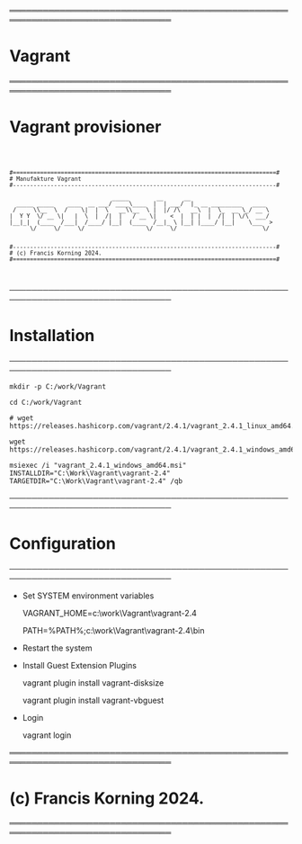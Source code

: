 ═══════════════════════════════════════════════════════════════════════════════
# Vagrant
═══════════════════════════════════════════════════════════════════════════════

# Vagrant provisioner

	
<code> 

	#=============================================================================#
	# Manufakture Vagrant
	#-----------------------------------------------------------------------------#

                                  _____        __      __                        
      _____ _____    ____  __ ___/ ____\____  |  | ___/  |_ __ _________   ____  
     /     \\__  \  /    \|  |  \   __\\__  \ |  |/ /\   __\  |  \_  __ \_/ __ \ 
    |  Y Y  \/ __ \|   |  \  |  /|  |   / __ \|    <  |  | |  |  /|  | \/\  ___/ 
    |__|_|  (____  /___|  /____/ |__|  (____  /__|_ \ |__| |____/ |__|    \___  >
          \/     \/     \/                  \/     \/                         \/ 


	#-----------------------------------------------------------------------------#
	# (c) Francis Korning 2024.
	#=============================================================================#
 	                                                                              
</code>		
	
	
	
───────────────────────────────────────────────────────────────────────────────
# Installation
───────────────────────────────────────────────────────────────────────────────

	mkdir -p C:/work/Vagrant
	
	cd C:/work/Vagrant
	
	# wget https://releases.hashicorp.com/vagrant/2.4.1/vagrant_2.4.1_linux_amd64.zip

	wget https://releases.hashicorp.com/vagrant/2.4.1/vagrant_2.4.1_windows_amd64.msi

	msiexec /i "vagrant_2.4.1_windows_amd64.msi" INSTALLDIR="C:\Work\Vagrant\vagrant-2.4" TARGETDIR="C:\Work\Vagrant\vagrant-2.4" /qb
	
───────────────────────────────────────────────────────────────────────────────
# Configuration
───────────────────────────────────────────────────────────────────────────────
	
* Set SYSTEM environment variables

	VAGRANT_HOME=c:\work\Vagrant\vagrant-2.4
	
	PATH=%PATH%;c:\work\Vagrant\vagrant-2.4\bin
	

* Restart the system


* Install Guest Extension Plugins 

	vagrant plugin install vagrant-disksize
	
	vagrant plugin install vagrant-vbguest
	
* Login 

	vagrant login
	
═══════════════════════════════════════════════════════════════════════════════
# (c) Francis Korning 2024.
═══════════════════════════════════════════════════════════════════════════════
